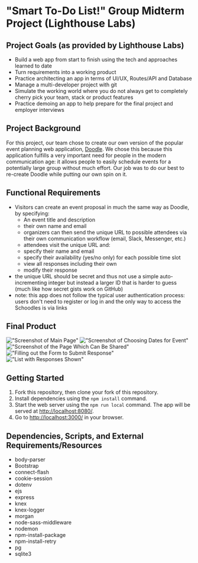 # "Smart To-Do List!" Group Midterm Project (Lighthouse Labs)

## Project Goals (as provided by Lighthouse Labs)

- Build a web app from start to finish using the tech and approaches learned to date
- Turn requirements into a working product
- Practice architecting an app in terms of UI/UX, Routes/API and Database
- Manage a multi-developer project with git
- Simulate the working world where you do not always get to completely cherry pick your team, stack or product features
- Practice demoing an app to help prepare for the final project and employer interviews


## Project Background

For this project, our team chose to create our own version of the popular event planning web application, [Doodle](https://doodle.com). We chose this because this application fulfills a very important need for people in the modern communication age: it allows people to easily schedule events for a potentially large group without much effort. Our job was to do our best to re-create Doodle while putting our own spin on it.


## Functional Requirements

- Visitors can create an event proposal in much the same way as Doodle, by specifying:
  * An event title and description
  * their own name and email
  * organizers can then send the unique URL to possible attendees via their own communication workflow (email, Slack, Messenger, etc.)
  * attendees visit the unique URL and:
  * specify their name and email
  * specify their availability (yes/no only) for each possible time slot
  * view all responses including their own
  * modify their response
- the unique URL should be secret and thus not use a simple auto-incrementing integer but instead a larger ID that is harder to guess (much like how secret gists work on GitHub)
- note: this app does not follow the typical user authentication process: users don't need to register or log in and the only way to access the Schoodles is via links


## Final Product

!["Screenshot of Main Page"](https://raw.githubusercontent.com/jonosue/midterm-project-2017/master/docs/home-page.png)
!["Screenshot of Choosing Dates for Event"](https://raw.githubusercontent.com/jonosue/midterm-project-2017/master/docs/choosing-dates.png)
!["Screenshot of the Page Which Can Be Shared"](https://raw.githubusercontent.com/jonosue/midterm-project-2017/master/docs/date-voting-page.png)
!["Filling out the Form to Submit Response"](https://raw.githubusercontent.com/jonosue/midterm-project-2017/master/docs/fill-out-form.png)
!["List with Responses Shown"](https://raw.githubusercontent.com/jonosue/midterm-project-2017/master/docs/list-of-votes.png)


## Getting Started

1. Fork this repository, then clone your fork of this repository.
2. Install dependencies using the `npm install` command.
3. Start the web server using the `npm run local` command. The app will be served at <http://localhost:8080/>.
4. Go to <http://localhost:3000/> in your browser.


## Dependencies, Scripts, and External Requirements/Resources

- body-parser
- Bootstrap
- connect-flash 
- cookie-session 
- dotenv 
- ejs 
- express 
- knex 
- knex-logger 
- morgan 
- node-sass-middleware 
- nodemon
- npm-install-package
- npm-install-retry 
- pg 
- sqlite3
